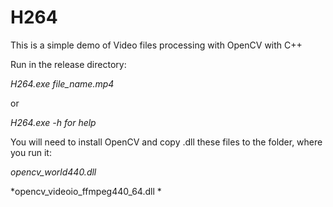 # H264

This is a simple demo of Video files processing with OpenCV with C++

Run in the release directory:

*H264.exe file_name.mp4*

or

*H264.exe -h  for help*

You will need to install OpenCV and copy .dll these files to the folder, where you run it:

*opencv_world440.dll*

*opencv_videoio_ffmpeg440_64.dll *
